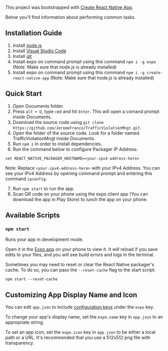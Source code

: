 This project was bootstrapped with [Create React Native App](https://github.com/react-community/create-react-native-app).

Below you'll find information about performing common tasks. 

## Installation Guide

1. Install [node.js](https://nodejs.org/dist/v8.11.1/node-v8.11.1-x64.msi)
2. Install [Visual Studio Code](https://code.visualstudio.com/download)
3. Install [git](https://git-scm.com/download/win)
4. Install expo on command prompt using this command `npm i -g expo` (Note: Make sure that node.js is already installed)
5. Install expo on command prompt using this command `npm i -g create-react-native-app` (Note: Make sure that node.js is already installed)

## Quick Start

1. Open Documents folder.
2. Press ``alt + D``, type ``cmd`` and hit `` Enter ``. This will open a comand prompt inside Documents.
3. Download the source code using `git clone https://github.com/JeromeFranco/TrafficViolationMngt.git`.
4. Open the folder of the source code. Look for a folder named TrafficViolationMngt inside Documents.<br />
5. Run `npm i` in order to install dependencies.<br />
6. Run the command below to configure Packager IP Address:
```
set REACT_NATIVE_PACKAGER_HOSTNAME=<your-ipv4-address-here>
```
Note: Replace ``<your-ipv4-address-here>`` with your IPv4 Address. You can see your IPv4 Address by opening command prompt and entering this command ``ipconfig``.<br />

7. Run ``npm start`` to run the app.
8. Scan QR code on your phone using the expo client app (You can download the app in Play Store) to lunch the app on your phone.

## Available Scripts

### `npm start`

Runs your app in development mode.

Open it in the [Expo app](https://expo.io) on your phone to view it. It will reload if you save edits to your files, and you will see build errors and logs in the terminal.

Sometimes you may need to reset or clear the React Native packager's cache. To do so, you can pass the `--reset-cache` flag to the start script:

```
npm start --reset-cache
```

## Customizing App Display Name and Icon

You can edit `app.json` to include [configuration keys](https://docs.expo.io/versions/latest/guides/configuration.html) under the `expo` key.

To change your app's display name, set the `expo.name` key in `app.json` to an appropriate string.

To set an app icon, set the `expo.icon` key in `app.json` to be either a local path or a URL. It's recommended that you use a 512x512 png file with transparency.
